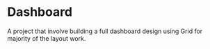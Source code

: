 # Dashboard
A project that involve building a full dashboard design using Grid for majority of the layout work.
